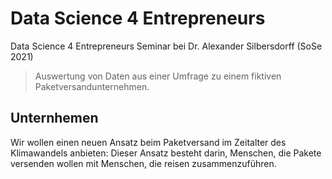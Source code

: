 # Data Science 4 Entrepreneurs
Data Science 4 Entrepreneurs Seminar bei Dr. Alexander Silbersdorff (SoSe 2021)

> Auswertung von Daten aus einer Umfrage zu einem fiktiven Paketversandunternehmen.

## Unternhemen
Wir wollen einen neuen Ansatz beim Paketversand im Zeitalter des Klimawandels anbieten: Dieser Ansatz besteht darin, Menschen, die Pakete versenden wollen mit Menschen, die reisen zusammenzuführen.
